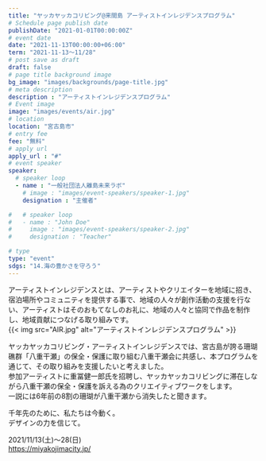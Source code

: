 ```yaml
---
title: "ヤッカヤッカコリビング@来間島 アーティストインレジデンスプログラム"
# Schedule page publish date
publishDate: "2021-01-01T00:00:00Z"
# event date
date: "2021-11-13T00:00:00+06:00"
term: "2021-11-13～11/28"
# post save as draft
draft: false
# page title background image
bg_image: "images/backgrounds/page-title.jpg"
# meta description
description : "アーティストインレジデンスプログラム"
# Event image
image: "images/events/air.jpg"
# location
location: "宮古島市"
# entry fee
fee: "無料"
# apply url
apply_url : "#"
# event speaker
speaker:
  # speaker loop
  - name : "一般社団法人離島未来ラボ"
    # image : "images/event-speakers/speaker-1.jpg"
    designation : "主催者"

#   # speaker loop
#   - name : "John Doe"
#     image : "images/event-speakers/speaker-2.jpg"
#     designation : "Teacher"

# type
type: "event"
sdgs: "14.海の豊かさを守ろう"
---
```


アーティストインレジデンスとは、アーティストやクリエイターを地域に招き、宿泊場所やコミュニティを提供する事で、地域の人々が創作活動の支援を行ない、アーティストはそのおもてなしのお礼に、地域の人々と協同で作品を制作し、地域貢献につなげる取り組みです。  
{{< img src="AIR.jpg" alt="アーティストインレジデンスプログラム" >}}  

ヤッカヤッカコリビング・アーティストインレジデンスでは、宮古島が誇る珊瑚礁群「八重干瀬」の保全・保護に取り組む八重干瀬会に共感し、本プログラムを通じて、その取り組みを支援したいと考えました。  
参加アーティストに重冨健一郎氏を招聘し、ヤッカヤッカコリビングに滞在しながら八重干瀬の保全・保護を訴える為のクリエイティブワークをします。  
一説には6年前の8割の珊瑚が八重干瀬から消失したと聞きます。  
  
千年先のために、私たちは今動く。  
デザインの力を信じて。  
  
2021/11/13(土)～28(日)  
https://miyakojimacity.jp/
